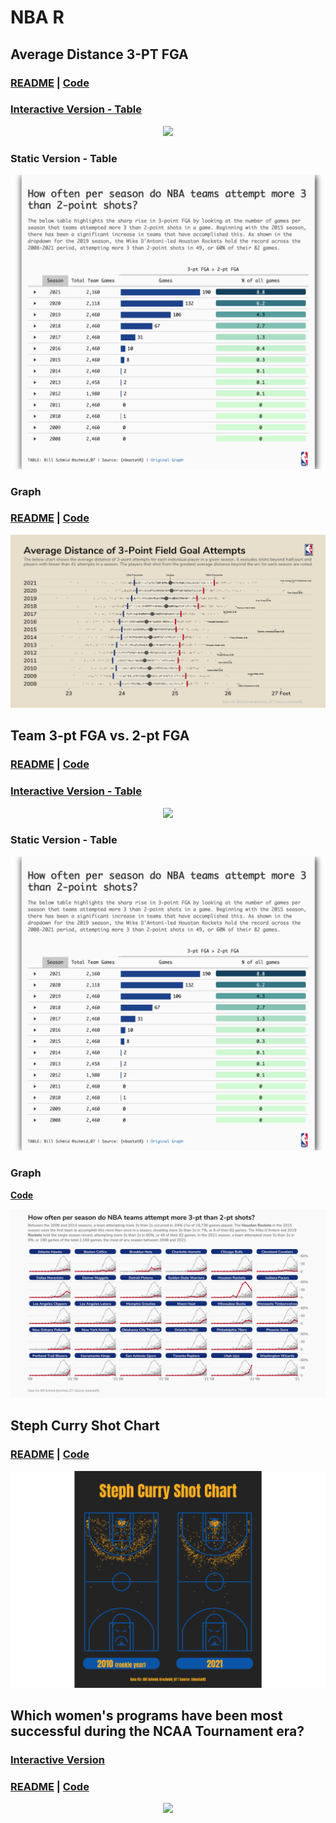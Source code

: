 # NBA R

## Average Distance 3-PT FGA

### [README](https://github.com/schmid07/NBA-R/tree/main/plots/06) | [**Code**](https://github.com/schmid07/NBA-R/blob/main/code/06_tables.Rmd)

### [**Interactive Version - Table**](https://schmid07.github.io/NBA-R/plots/06/06_tables.html)

<p align = "center">
<img src = "http://g.recordit.co/0Bh41bx05Q.gif" width = "700">
</p>

### **Static Version - Table**
![plots/05/threes_vs_two_table.png](https://raw.githubusercontent.com/schmid07/NBA-R/main/plots/05/05_threes_vs_two_table.png)

### **Graph** 
### [README](https://github.com/schmid07/NBA-R/tree/main/plots/02) | [**Code**](https://github.com/schmid07/NBA-R/blob/main/code/02_distributions.r)

![plots/02/distance.png](https://raw.githubusercontent.com/schmid07/NBA-R/main/plots/02/distance.png)

## Team 3-pt FGA vs. 2-pt FGA 

### [README](https://github.com/schmid07/NBA-R/tree/main/plots/05) | [**Code**](https://github.com/schmid07/NBA-R/blob/main/code/05_threes_vs_two_table.Rmd)

### [**Interactive Version - Table**](https://schmid07.github.io/NBA-R/plots/05/05_threes_vs_two_table.html)

<p align = "center">
<img src = "http://g.recordit.co/ehqFfNwfl4.gif" width = "700">
</p>

### **Static Version - Table**
![plots/05/threes_vs_two_table.png](https://raw.githubusercontent.com/schmid07/NBA-R/main/plots/05/05_threes_vs_two_table.png)

### **Graph** 
[**Code**](https://github.com/schmid07/NBA-R/blob/main/code/03_threes_vs_two.Rmd)

![plots/03/threes_twit.png](https://raw.githubusercontent.com/schmid07/NBA-R/main/plots/03/threes_twit.png)

## Steph Curry Shot Chart

### [README](https://github.com/schmid07/NBA-R/tree/main/plots/01) | [**Code**](https://github.com/schmid07/NBA-R/blob/main/code/01_curry_shot_chart.r)

![plots/01/curry.png](https://raw.githubusercontent.com/schmid07/NBA-R/main/plots/01/curry.png)

## Which women's programs have been most successful during the NCAA Tournament era?

### [**Interactive Version**](https://schmid07.github.io/NBA-R/plots/04/2020_41_bball_react.html)
### [README](https://github.com/schmid07/NBA-R/tree/main/plots/04) | [**Code**](https://github.com/schmid07/NBA-R/blob/main/code/2020_41_bball_react.rmd)

<p align = "center">
<img src = "http://g.recordit.co/aZGcdFsNET.gif" width = "700">
</p>


